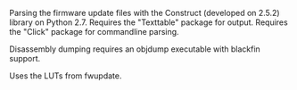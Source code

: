 Parsing the firmware update files with the Construct (developed on 2.5.2) library on Python 2.7.
Requires the "Texttable" package for output.
Requires the "Click" package for commandline parsing.

Disassembly dumping requires an objdump executable with blackfin support.

Uses the LUTs from fwupdate.
